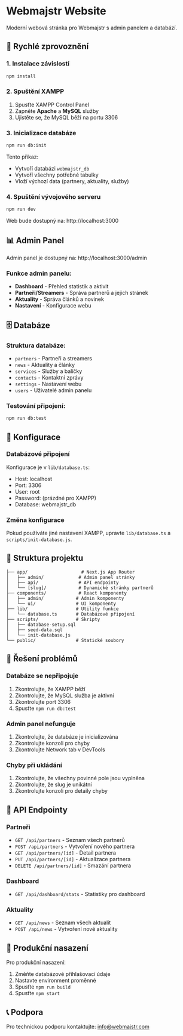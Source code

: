 # Webmajstr Website

Moderní webová stránka pro Webmajstr s admin panelem a databází.

## 🚀 Rychlé zprovoznění

### 1. Instalace závislostí
```bash
npm install
```

### 2. Spuštění XAMPP
1. Spusťte XAMPP Control Panel
2. Zapněte **Apache** a **MySQL** služby
3. Ujistěte se, že MySQL běží na portu 3306

### 3. Inicializace databáze
```bash
npm run db:init
```

Tento příkaz:
- Vytvoří databázi `webmajstr_db`
- Vytvoří všechny potřebné tabulky
- Vloží výchozí data (partnery, aktuality, služby)

### 4. Spuštění vývojového serveru
```bash
npm run dev
```

Web bude dostupný na: http://localhost:3000

## 📊 Admin Panel

Admin panel je dostupný na: http://localhost:3000/admin

### Funkce admin panelu:
- **Dashboard** - Přehled statistik a aktivit
- **Partneři/Streamers** - Správa partnerů a jejich stránek
- **Aktuality** - Správa článků a novinek
- **Nastavení** - Konfigurace webu

## 🗄️ Databáze

### Struktura databáze:
- `partners` - Partneři a streamers
- `news` - Aktuality a články
- `services` - Služby a balíčky
- `contacts` - Kontaktní zprávy
- `settings` - Nastavení webu
- `users` - Uživatelé admin panelu

### Testování připojení:
```bash
npm run db:test
```

## 🔧 Konfigurace

### Databázové připojení
Konfigurace je v `lib/database.ts`:
- Host: localhost
- Port: 3306
- User: root
- Password: (prázdné pro XAMPP)
- Database: webmajstr_db

### Změna konfigurace
Pokud používáte jiné nastavení XAMPP, upravte `lib/database.ts` a `scripts/init-database.js`.

## 📁 Struktura projektu

```
├── app/                    # Next.js App Router
│   ├── admin/             # Admin panel stránky
│   ├── api/               # API endpointy
│   └── [slug]/            # Dynamické stránky partnerů
├── components/            # React komponenty
│   ├── admin/            # Admin komponenty
│   └── ui/               # UI komponenty
├── lib/                  # Utility funkce
│   └── database.ts       # Databázové připojení
├── scripts/              # Skripty
│   ├── database-setup.sql
│   ├── seed-data.sql
│   └── init-database.js
└── public/               # Statické soubory
```

## 🐛 Řešení problémů

### Databáze se nepřipojuje
1. Zkontrolujte, že XAMPP běží
2. Zkontrolujte, že MySQL služba je aktivní
3. Zkontrolujte port 3306
4. Spusťte `npm run db:test`

### Admin panel nefunguje
1. Zkontrolujte, že databáze je inicializována
2. Zkontrolujte konzoli pro chyby
3. Zkontrolujte Network tab v DevTools

### Chyby při ukládání
1. Zkontrolujte, že všechny povinné pole jsou vyplněna
2. Zkontrolujte, že slug je unikátní
3. Zkontrolujte konzoli pro detaily chyby

## 📝 API Endpointy

### Partneři
- `GET /api/partners` - Seznam všech partnerů
- `POST /api/partners` - Vytvoření nového partnera
- `GET /api/partners/[id]` - Detail partnera
- `PUT /api/partners/[id]` - Aktualizace partnera
- `DELETE /api/partners/[id]` - Smazání partnera

### Dashboard
- `GET /api/dashboard/stats` - Statistiky pro dashboard

### Aktuality
- `GET /api/news` - Seznam všech aktualit
- `POST /api/news` - Vytvoření nové aktuality

## 🚀 Produkční nasazení

Pro produkční nasazení:
1. Změňte databázové přihlašovací údaje
2. Nastavte environment proměnné
3. Spusťte `npm run build`
4. Spusťte `npm start`

## 📞 Podpora

Pro technickou podporu kontaktujte: info@webmajstr.com 